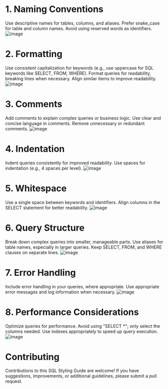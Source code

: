 # 1. Naming Conventions
Use descriptive names for tables, columns, and aliases.
Prefer snake_case for table and column names.
Avoid using reserved words as identifiers.
![image](https://github.com/Briankipkemboi78/Styling-guide/assets/114360135/59429487-aeef-42de-85ca-8c4371261733)

# 2. Formatting
Use consistent capitalization for keywords (e.g., use uppercase for SQL keywords like SELECT, FROM, WHERE).
Format queries for readability, breaking lines when necessary.
Align similar items to improve readability.
![image](https://github.com/Briankipkemboi78/Styling-guide/assets/114360135/8460a31a-de85-460b-9373-ef6cef061624)

# 3. Comments
Add comments to explain complex queries or business logic.
Use clear and concise language in comments.
Remove unnecessary or redundant comments.
![image](https://github.com/Briankipkemboi78/Styling-guide/assets/114360135/1973c465-75b3-4305-bc2f-c3cae223640b)

# 4. Indentation
Indent queries consistently for improved readability.
Use spaces for indentation (e.g., 4 spaces per level).
![image](https://github.com/Briankipkemboi78/Styling-guide/assets/114360135/47c2e94a-6c18-484a-9b1a-4bfd08c8ee00)

# 5. Whitespace
Use a single space between keywords and identifiers.
Align columns in the SELECT statement for better readability.
![image](https://github.com/Briankipkemboi78/Styling-guide/assets/114360135/34d61d14-b390-4ab7-8d50-292f4c1a7b07)

# 6. Query Structure
Break down complex queries into smaller, manageable parts.
Use aliases for table names, especially in larger queries.
Keep SELECT, FROM, and WHERE clauses on separate lines.
![image](https://github.com/Briankipkemboi78/Styling-guide/assets/114360135/c2415676-5b71-40e3-b9f4-20360c416ddb)

# 7. Error Handling
Include error handling in your queries, where appropriate.
Use appropriate error messages and log information when necessary.
![image](https://github.com/Briankipkemboi78/Styling-guide/assets/114360135/afbb8688-c70a-4938-8b40-a5705304b872)

# 8. Performance Considerations
Optimize queries for performance.
Avoid using "SELECT *"; only select the columns needed.
Use indexes appropriately to speed up query execution.
![image](https://github.com/Briankipkemboi78/Styling-guide/assets/114360135/14d4c067-2931-4cd1-bbbb-17bd7fd7d1bf)

# Contributing
Contributions to this SQL Styling Guide are welcome! If you have suggestions, improvements, or additional guidelines, please submit a pull request.


